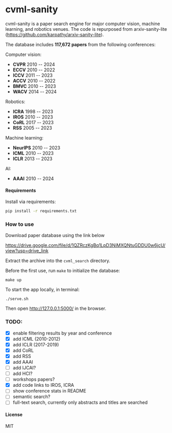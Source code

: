 # cvml-sanity

cvml-sanity is a paper search engine for major computer vision, machine learning, and robotics venues. The code is repurposed from arxiv-sanity-lite (https://github.com/karpathy/arxiv-sanity-lite).

The database includes **117,672 papers** from the following conferences:

Computer vision: 
- **CVPR** 2010 -- 2024
- **ECCV** 2010 -- 2022
- **ICCV** 2011 -- 2023
- **ACCV** 2010 -- 2022
- **BMVC** 2010 -- 2023
- **WACV** 2014 -- 2024
  
Robotics:
- **ICRA** 1998 -- 2023
- **IROS** 2010 -- 2023
- **CoRL** 2017 -- 2023
- **RSS**  2005 -- 2023

Machine learning:
- **NeurIPS** 2010 -- 2023
- **ICML** 2010 -- 2023
- **ICLR** 2013 -- 2023

AI:
- **AAAI** 2010 -- 2024

#### Requirements

 Install via requirements:

 ```bash
 pip install -r requirements.txt
 ```

### How to use
Download paper database using the link below

https://drive.google.com/file/d/1QZRczKgBq1LpD3NiMXQNtuGDDU0w6jcU/view?usp=drive_link

Extract the archive into the `cvml_search` directory.

Before the first use, run `make` to initialize the database:
```
make up
```
To start the app locally, in terminal:

```
./serve.sh
```

Then open http://127.0.0.1:5000/ in the browser.


### TODO: 
- [x] enable filtering results by year and conference
- [x] add ICML (2010-2012)
- [x] add ICLR (2017-2019)
- [x] add CoRL
- [x] add RSS
- [x] add AAAI
- [ ] add IJCAI?
- [ ] add HCI?
- [ ] workshops papers? 
- [x] add code links to IROS, ICRA
- [ ] show conference stats in README
- [ ] semantic search?
- [ ] full-text search, currently only abstracts and titles are searched

#### License

MIT
